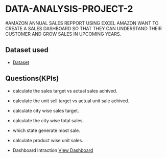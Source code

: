 # DATA-ANALYSIS-PROJECT-2 

#AMAZON ANNUAL SALES REPPORT USING EXCEL AMAZON WANT TO CREATE A SALES DASHBOARD SO THAT THEY CAN UNDERSTAND THEIR CUSTOMER AND GROW SALES IN UPCOMING YEARS.

## Dataset used 
- <a href="https://github.com/Monoj123991/DATA-ANALYSIS-PROJECT-2/blob/main/Sales%20Data.xlsx">Dataset</a>

## Questions(KPIs)
- calculate the sales target vs actual sales achived.
- calculate the unit sell target vs actual unit sale achived.
- calculate city wise sales target.
- calculate the city wise total sales.
- which state generate most sale.
- calculate product wise unit sales.

- Dashboard Intraction <a href="https://github.com/Monoj123991/DATA-ANALYSIS-PROJECT-2/blob/main/Screenshot%202025-05-24%20203609.png">View Dashboard</a>

